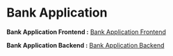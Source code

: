 # Bank Application



**Bank Application Frontend :** [Bank Application Frontend](https://github.com/mantharagirimuthu/Bank-Angular-FrontEnd.git)



**Bank Application Backend :** [Bank Application Backend](https://github.com/mantharagirimuthu/Bank-Angular-BackEnd.git)
